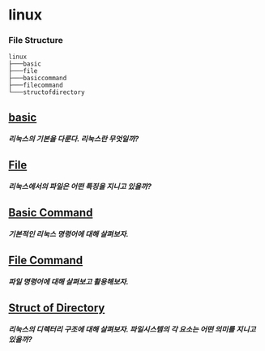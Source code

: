 # linux

### File Structure

```
linux
├───basic
├───file
├───basiccommand
├───filecommand
└───structofdirectory
```

## [basic](/linux/basic/README.md)
  
##### 리눅스의 기본을 다룬다. 리눅스란 무엇일까?  

## [File](/linux/file/README.md)
  
##### 리눅스에서의 파일은 어떤 특징을 지니고 있을까?  

## [Basic Command](/linux/basiccommand/README.md)
  
##### 기본적인 리눅스 명령어에 대해 살펴보자.  

## [File Command](/git/filecommand/README.md)
  
##### 파일 명령어에 대해 살펴보고 활용해보자.  

## [Struct of Directory](/linux/structofdirectory/README.md)
  
##### 리눅스의 디렉터리 구조에 대해 살펴보자. 파일시스템의 각 요소는 어떤 의미를 지니고 있을까?

